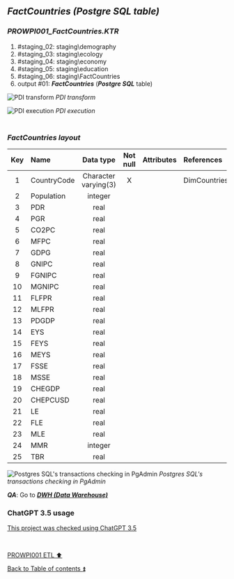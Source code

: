 ## **_FactCountries (Postgre SQL table)_**  

### **_PROWPI001\_FactCountries.KTR_**  
1. #staging_02: staging\demography  
2. #staging_03: staging\ecology  
3. #staging_04: staging\economy  
4. #staging_05: staging\education  
5. #staging_06: staging\FactCountries 
6. output #01: **_FactCountries_** (**_Postgre SQL_** table)  

![PDI transform](https://i.imgur.com/x1cya1l.png)
_PDI transform_

![PDI execution](https://i.imgur.com/DBRLP8z.png)
_PDI execution_

### **_<p><br>FactCountries layout</p>_**  

| Key	| Name                  | Data type             | Not null | Attributes | References            | Description  | Metadata |
| :-: | :-------------------- | :-------------------: | :------: | :--------- | :-------------------- | :----------- | :------- |
| 1   | CountryCode           | Character varying(3)  | X        |            | DimCountries          | PK,FK        | m001     |
| 2   | Population            | integer               |          |            |                       |              | m005     |
| 3   | PDR                   | real                  |          |            |                       |              | m006     |
| 4   | PGR                   | real                  |          |            |                       |              | m007     |  
| 5   | CO2PC                 | real                  |          |            |                       |              | m008     |
| 6   | MFPC                  | real                  |          |            |                       |              | m009     | 
| 7   | GDPG                  | real                  |          |            |                       |              | m010     |
| 8   | GNIPC                 | real                  |          |            |                       |              | m011     |
| 9   | FGNIPC                | real                  |          |            |                       |              | m012     |
| 10  | MGNIPC                | real                  |          |            |                       |              | m013     |
| 11  | FLFPR                 | real                  |          |            |                       |              | m014     |
| 12  | MLFPR                 | real                  |          |            |                       |              | m015     |
| 13  | PDGDP                 | real                  |          |            |                       |              | m016     | 
| 14  | EYS                   | real                  |          |            |                       |              | m017     |
| 15  | FEYS                  | real                  |          |            |                       |              | m018     |
| 16  | MEYS                  | real                  |          |            |                       |              | m019     |
| 17  | FSSE                  | real                  |          |            |                       |              | m020     |
| 18  | MSSE                  | real                  |          |            |                       |              | m021     |
| 19  | CHEGDP                | real                  |          |            |                       |              | m022     | 
| 20  | CHEPCUSD              | real                  |          |            |                       |              | m023     |
| 21  | LE                    | real                  |          |            |                       |              | m024     |
| 22  | FLE                   | real                  |          |            |                       |              | m025     |
| 23  | MLE                   | real                  |          |            |                       |              | m026     |
| 24  | MMR                   | integer               |          |            |                       |              | m027     |
| 25  | TBR                   | real                  |          |            |                       |              | m028     |

![Postgres SQL's transactions checking in PgAdmin](https://i.imgur.com/kmDllqX.png) 
_Postgres SQL's transactions checking in PgAdmin_  

**_QA_**: Go to **_[DWH (Data Warehouse)](dwh.md)_**  

### ChatGPT 3.5 usage  

[This project was checked using ChatGPT 3.5](../CHATGPT_USE.md)  

<p><br></p> 

[PROWPI001 ETL :arrow_up:](prowpi001_etl.md)  

[Back to Table of contents :arrow_double_up:](../README.md)   